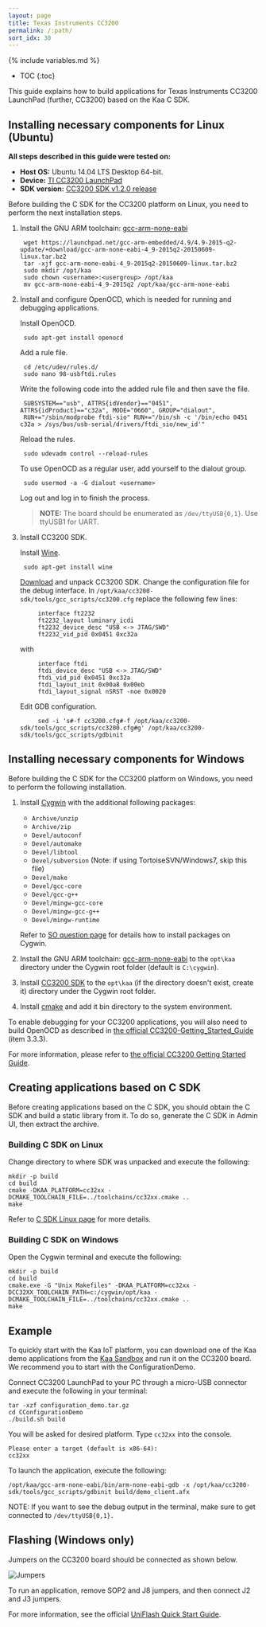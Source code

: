 ```yaml
---
layout: page
title: Texas Instruments CC3200
permalink: /:path/
sort_idx: 30
---
```


{% include variables.md %}

* TOC
{:toc}

This guide explains how to build applications for Texas Instruments CC3200 LaunchPad (further, CC3200) based on the Kaa C SDK.

## Installing necessary components for Linux (Ubuntu)

**All steps described in this guide were tested on:**

 - **Host OS:** Ubuntu 14.04 LTS Desktop 64-bit.
 - **Device:** [TI CC3200 LaunchPad](http://www.ti.com/tool/cc3200-launchxl)
 - **SDK version:** [CC3200 SDK v1.2.0 release](http://www.ti.com/tool/cc3200sdk)

Before building the C SDK for the CC3200 platform on Linux, you need to perform the next installation steps.

1. Install the GNU ARM toolchain: [gcc-arm-none-eabi](https://launchpad.net/gcc-arm-embedded)

        wget https://launchpad.net/gcc-arm-embedded/4.9/4.9-2015-q2-update/+download/gcc-arm-none-eabi-4_9-2015q2-20150609-linux.tar.bz2
        tar -xjf gcc-arm-none-eabi-4_9-2015q2-20150609-linux.tar.bz2
        sudo mkdir /opt/kaa
        sudo chown <username>:<usergroup> /opt/kaa
        mv gcc-arm-none-eabi-4_9-2015q2 /opt/kaa/gcc-arm-none-eabi
1. Install and configure OpenOCD, which is needed for running and debugging applications.

   Install OpenOCD.

        sudo apt-get install openocd

   Add a rule file.

        cd /etc/udev/rules.d/
        sudo nano 98-usbftdi.rules

   Write the following code into the added rule file and then save the file.

        SUBSYSTEM=="usb", ATTRS{idVendor}=="0451", ATTRS{idProduct}=="c32a", MODE="0660", GROUP="dialout",
        RUN+="/sbin/modprobe ftdi-sio" RUN+="/bin/sh -c '/bin/echo 0451 c32a > /sys/bus/usb-serial/drivers/ftdi_sio/new_id'"

   Reload the rules.

        sudo udevadm control --reload-rules

   To use OpenOCD as a regular user, add yourself to the dialout group.

        sudo usermod -a -G dialout <username>

   Log out and log in to finish the process.

   >**NOTE:** The board should be enumerated as `/dev/ttyUSB{0,1}`. Use ttyUSB1 for UART.

1. Install CC3200 SDK.

   Install [Wine](https://www.winehq.org/).

        sudo apt-get install wine

   [Download](http://www.ti.com/tool/cc3200sdk) and unpack CC3200 SDK. Change the configuration file for the debug interface. In `/opt/kaa/cc3200-sdk/tools/gcc_scripts/cc3200.cfg` replace the following few lines:

            interface ft2232
            ft2232_layout luminary_icdi
            ft2232_device_desc "USB <-> JTAG/SWD"
            ft2232_vid_pid 0x0451 0xc32a

   with

            interface ftdi
            ftdi_device_desc "USB <-> JTAG/SWD"
            ftdi_vid_pid 0x0451 0xc32a
            ftdi_layout_init 0x00a8 0x00eb
            ftdi_layout_signal nSRST -noe 0x0020
   Edit GDB configuration.

            sed -i 's#-f cc3200.cfg#-f /opt/kaa/cc3200-sdk/tools/gcc_scripts/cc3200.cfg#g' /opt/kaa/cc3200-sdk/tools/gcc_scripts/gdbinit


## Installing necessary components for Windows

Before building the C SDK for the CC3200 platform on Windows, you need to perform the following installation.

1. Install [Cygwin](https://www.cygwin.com/) with the additional following packages:
    * `Archive/unzip`
    * `Archive/zip`
    * `Devel/autoconf`
    * `Devel/automake`
    * `Devel/libtool`
    * `Devel/subversion` (Note: if using TortoiseSVN/Windows7, skip this file)
    * `Devel/make`
    * `Devel/gcc-core`
    * `Devel/gcc-g++`
    * `Devel/mingw-gcc-core`
    * `Devel/mingw-gcc-g++`
    * `Devel/mingw-runtime`


    Refer to [SO question page](http://superuser.com/questions/304541/how-to-install-new-packages-on-cygwin) for details how to install packages on Cygwin.
1. Install the GNU ARM toolchain: [gcc-arm-none-eabi](https://launchpad.net/gcc-arm-embedded) to the `opt\kaa` directory under the Cygwin root folder (default is `C:\cygwin`).
1. Install [CC3200 SDK](http://www.ti.com/tool/cc3200sdk) to the `opt\kaa` (if the directory doesn't exist, create it) directory under the Cygwin root folder.
1. Install [cmake](http://www.cmake.org/) and add it bin directory to the system environment.

To enable debugging for your CC3200 applications, you will also need to build OpenOCD as described in [the official CC3200-Getting_Started_Guide][cc3200-getting-started-guide] (item 3.3.3).

For more information, please refer to [the official CC3200 Getting Started Guide][cc3200-getting-started-guide].

[cc3200-getting-started-guide]: http://www.ti.com/lit/ug/swru376d/swru376d.pdf

## Creating applications based on C SDK

Before creating applications based on the C SDK, you should obtain the C SDK and build a static library from it.
To do so, generate the C SDK in Admin UI, then extract the archive.

### Building C SDK on Linux

Change directory to where SDK was unpacked and execute the following:

```
mkdir -p build
cd build
cmake -DKAA_PLATFORM=cc32xx -DCMAKE_TOOLCHAIN_FILE=../toolchains/cc32xx.cmake ..
make
```

Refer to [C SDK Linux page]({{root_url}}/Programming-guide/Using-Kaa-endpoint-SDKs/C/SDK-Linux/) for more details.

### Building C SDK on Windows

Open the Cygwin terminal and execute the following:

```
mkdir -p build
cd build
cmake.exe -G "Unix Makefiles" -DKAA_PLATFORM=cc32xx -DCC32XX_TOOLCHAIN_PATH=c:/cygwin/opt/kaa -DCMAKE_TOOLCHAIN_FILE=../toolchains/cc32xx.cmake ..
make
```

## Example

To quickly start with the Kaa IoT platform, you can download one of the Kaa demo applications from the [Kaa Sandbox]({{root_url}}/Getting-started/) and run it on the CC3200 board. We recommend you to start with the ConfigurationDemo.

Connect CC3200 LaunchPad to your PC through a micro-USB connector and execute the following in your terminal:

```
tar -xzf configuration_demo.tar.gz
cd CConfigurationDemo
./build.sh build
```

You will be asked for desired platform. Type `cc32xx` into the console.

```
Please enter a target (default is x86-64):
cc32xx
```

To launch the application, execute the following:

```
/opt/kaa/gcc-arm-none-eabi/bin/arm-none-eabi-gdb -x /opt/kaa/cc3200-sdk/tools/gcc_scripts/gdbinit build/demo_client.afx
```

NOTE: If you want to see the debug output in the terminal, make sure to get connected to `/dev/ttyUSB{0,1}.`

## Flashing (Windows only)

Jumpers on the CC3200 board should be connected as shown below.

![Jumpers](attach/jumpers_debug_mode_400.png)

To run an application, remove SOP2 and J8 jumpers, and then connect J2 and J3 jumpers.

For more information, see the official [UniFlash Quick Start Guide](http://processors.wiki.ti.com/index.php/CC31xx_%26_CC32xx_UniFlash_Quick_Start_Guide).
